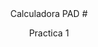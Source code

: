 <div dir = rtl>

<div align = "center">
# Calculadora PAD 

Practica 1

</div>

<div align = "center">
